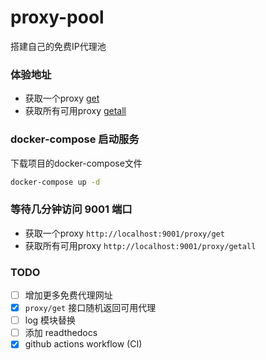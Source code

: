 # proxy-pool
搭建自己的免费IP代理池

### 体验地址
* 获取一个proxy [get](http://81.68.131.249:9001/proxy/get)
* 获取所有可用proxy [getall](http://81.68.131.249:9001/proxy/getall)


### docker-compose 启动服务
下载项目的docker-compose文件
```bash
docker-compose up -d
```

### 等待几分钟访问 9001 端口
* 获取一个proxy `http://localhost:9001/proxy/get`
* 获取所有可用proxy `http://localhost:9001/proxy/getall`

### TODO
- [ ] 增加更多免费代理网址
- [x] `proxy/get` 接口随机返回可用代理
- [ ] log 模块替换
- [ ] 添加 readthedocs
- [x] github actions workflow (CI)
